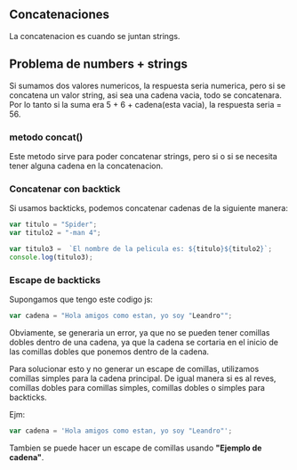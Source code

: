 ## Concatenaciones

La concatenacion es cuando se juntan strings.

## Problema de numbers + strings

Si sumamos dos valores numericos, la respuesta seria numerica, pero si se concatena un valor string, asi sea una cadena vacia, todo se concatenara. Por lo tanto si la suma era 5 + 6 + cadena(esta vacia), la respuesta seria = 56.

### metodo concat()

Este metodo sirve para poder concatenar strings, pero si o si se necesita tener alguna cadena en la concatenacion.

### Concatenar con backtick

Si usamos backticks, podemos concatenar cadenas de la siguiente manera:

```js
var titulo = "Spider";
var titulo2 = "-man 4";

var titulo3 =  `El nombre de la pelicula es: ${titulo}${titulo2}`;
console.log(titulo3);
```

### Escape de backticks

Supongamos que tengo este codigo js:

```js
var cadena = "Hola amigos como estan, yo soy "Leandro"";
```

Obviamente, se generaria un error, ya que no se pueden tener comillas dobles dentro de una cadena, ya que la cadena se cortaria en el inicio de las comillas dobles que ponemos dentro de la cadena.

Para solucionar esto y no generar un escape de comillas, utilizamos comillas simples para la cadena principal. De igual manera si es al reves, comillas dobles para comillas simples, comillas dobles o simples para backticks.

Ejm:

```js
var cadena = 'Hola amigos como estan, yo soy "Leandro"';
```

Tambien se puede hacer un escape de comillas usando **\"Ejemplo de cadena\"**.